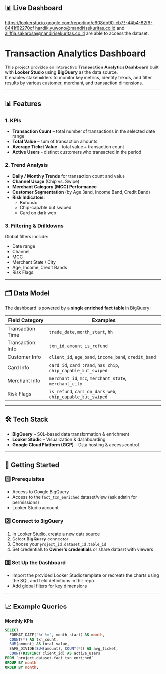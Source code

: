 ## 📊 Live Dashboard
https://lookerstudio.google.com/reporting/e908db90-cb72-44b4-82f9-8441f62270cf 
handik.yuwono@mandirisekuritas.co.id and aliffia.sakarosa@mandirisekuritas.co.id are able to access the dataset.

# Transaction Analytics Dashboard

This project provides an interactive **Transaction Analytics Dashboard** built with **Looker Studio** using **BigQuery** as the data source.  
It enables stakeholders to monitor key metrics, identify trends, and filter results by various customer, merchant, and transaction dimensions.

---

## 📊 Features

### **1. KPIs**
- **Transaction Count** – total number of transactions in the selected date range
- **Total Value** – sum of transaction amounts
- **Average Ticket Value** – total value ÷ transaction count
- **Active Users** – distinct customers who transacted in the period

### **2. Trend Analysis**
- **Daily / Monthly Trends** for transaction count and value
- **Channel Usage** (Chip vs. Swipe)
- **Merchant Category (MCC) Performance**
- **Customer Segmentation** (by Age Band, Income Band, Credit Band)
- **Risk Indicators**:
  - Refunds
  - Chip-capable but swiped
  - Card on dark web

### **3. Filtering & Drilldowns**
Global filters include:
- Date range
- Channel
- MCC
- Merchant State / City
- Age, Income, Credit Bands
- Risk Flags

---

## 🗂 Data Model

The dashboard is powered by a **single enriched fact table** in BigQuery:

| Field Category      | Examples |
|---------------------|----------|
| Transaction Time    | `trade_date`, `month_start`, `hh` |
| Transaction Info    | `txn_id`, `amount`, `is_refund` |
| Customer Info       | `client_id`, `age_band`, `income_band`, `credit_band` |
| Card Info           | `card_id`, `card_brand`, `has_chip`, `chip_capable_but_swiped` |
| Merchant Info       | `merchant_id`, `mcc`, `merchant_state`, `merchant_city` |
| Risk Flags          | `is_refund`, `card_on_dark_web`, `chip_capable_but_swiped` |

---

## 🛠 Tech Stack
- **BigQuery** – SQL-based data transformation & enrichment
- **Looker Studio** – Visualization & dashboarding
- **Google Cloud Platform (GCP)** – Data hosting & access control

---

## 🚀 Getting Started

### 1️⃣ Prerequisites
- Access to Google BigQuery
- Access to the `fact_txn_enriched` dataset/view (ask admin for permissions)
- Looker Studio account

### 2️⃣ Connect to BigQuery
1. In Looker Studio, create a new data source
2. Select **BigQuery** connector
3. Choose your `project_id.dataset_id.table_id`
4. Set credentials to **Owner's credentials** or share dataset with viewers

### 3️⃣ Set Up the Dashboard
- Import the provided Looker Studio template or recreate the charts using the SQL and field definitions in this repo
- Add global filters for key dimensions

---

## 📈 Example Queries

**Monthly KPIs**
```sql
SELECT
  FORMAT_DATE('%Y-%m', month_start) AS month,
  COUNT(*) AS txn_count,
  SUM(amount) AS total_value,
  SAFE_DIVIDE(SUM(amount), COUNT(*)) AS avg_ticket,
  COUNT(DISTINCT client_id) AS active_users
FROM `project.dataset.fact_txn_enriched`
GROUP BY month
ORDER BY month;
